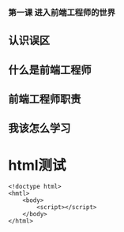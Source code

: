 ### 第一课 进入前端工程师的世界
## 认识误区
## 什么是前端工程师
## 前端工程师职责
## 我该怎么学习
# html测试
    <!doctype html>
    <hmtl>
        <body>
            <script></script>
        </body>
    </html>
